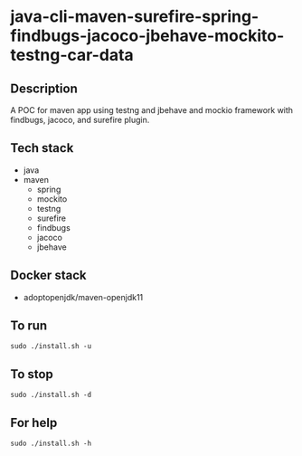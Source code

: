 # java-cli-maven-surefire-spring-findbugs-jacoco-jbehave-mockito-testng-car-data

## Description
A POC for maven app using testng
and jbehave and mockio framework
 with findbugs,
jacoco, and surefire plugin.

## Tech stack
- java
- maven
	- spring
	- mockito
  - testng
  - surefire
  - findbugs
  - jacoco
  - jbehave

## Docker stack
- adoptopenjdk/maven-openjdk11

## To run
`sudo ./install.sh -u`

## To stop
`sudo ./install.sh -d`

## For help
`sudo ./install.sh -h`
